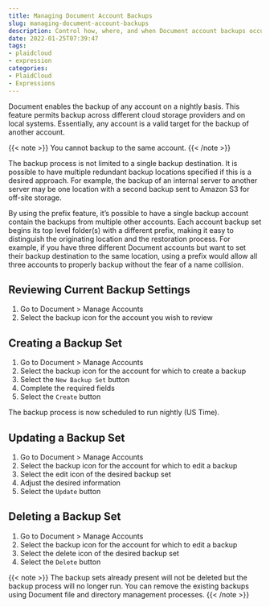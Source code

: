 ```yaml
---
title: Managing Document Account Backups
slug: managing-document-account-backups
description: Control how, where, and when Document account backups occur
date: 2022-01-25T07:39:47
tags:
- plaidcloud
- expression
categories:
- PlaidCloud
- Expressions
---
```



Document enables the backup of any account on a nightly basis. This feature permits backup across different cloud storage providers and on local systems. Essentially, any account is a valid target for the backup of another account.

{{< note >}}
You cannot backup to the same account.
{{< /note >}}

The backup process is not limited to a single backup destination. It is possible to have multiple redundant backup locations specified if this is a desired approach. 
For example, the backup of an internal server to another server may be one location with a second backup sent to Amazon S3 for off-site storage.


By using the prefix feature, it’s possible to have a single backup account contain the backups from multiple other accounts. 
Each account backup set begins its top level folder(s) with a different prefix, making it easy to distinguish the originating location and the restoration process. 
For example, if you have three different Document accounts but want to set their backup destination to the same location, using a 
prefix would allow all three accounts to properly backup without the fear of a name collision.


## Reviewing Current Backup Settings

1. Go to Document > Manage Accounts
2. Select the backup icon for the account you wish to review

## Creating a Backup Set

1. Go to Document > Manage Accounts
2. Select the backup icon for the account for which to create a backup
3. Select the `New Backup Set` button
4. Complete the required fields
5. Select the `Create` button

The backup process is now scheduled to run nightly (US Time).

## Updating a Backup Set

1. Go to Document > Manage Accounts
2. Select the backup icon for the account for which to edit a backup
3. Select the edit icon of the desired backup set
4. Adjust the desired information
5. Select the `Update` button

## Deleting a Backup Set

1. Go to Document > Manage Accounts
2. Select the backup icon for the account for which to edit a backup
3. Select the delete icon of the desired backup set
4. Select the `Delete` button

{{< note >}}
The backup sets already present will not be deleted but the backup process will no longer run. You can remove the existing backups using Document file and directory management processes.
{{< /note >}}
